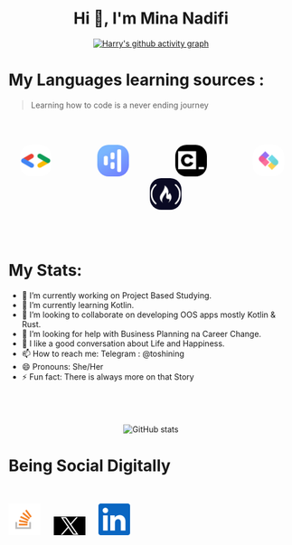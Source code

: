 <h1 align="center">Hi 👋, I'm Mina Nadifi</h1>

<div align="center">

[![Harry's github activity graph](https://github-readme-activity-graph.vercel.app/graph?username=Mina-Nadifi&theme=github)](https://github.com/ashutosh00710/github-readme-activity-graph)

</div>

# My Languages learning sources :

> Learning how to code is a never ending journey

<br /><br />

[<p align="center"><img  />][googledev]
[<kbd><img  loading="lazy" alt="Google for Developers"  style="margin-right:15px; margin-left:15px; border-radius:20px; " width="56px" src="https://raw.githubusercontent.com/Mina-Nadifi/Mina-Nadifi/main/Img/googledev.png" /></kbd>][googledev]&nbsp;&nbsp;&nbsp;&nbsp;&nbsp;&nbsp;&nbsp;&nbsp;&nbsp;&nbsp;&nbsp;&nbsp;
[<kbd><img loading="lazy" alt="Hyperskill: Study plan" style="margin-right:15px; margin-left:15px; border-radius:20px; " width="56px" src="https://raw.githubusercontent.com/Mina-Nadifi/Mina-Nadifi/main/Img/hyperskill.png" /></kbd>][hyperskill]&nbsp;&nbsp;&nbsp;&nbsp;&nbsp;&nbsp;&nbsp;&nbsp;&nbsp;&nbsp;&nbsp;&nbsp;
[<kbd><img loading="lazy" alt="codecademy"  style="margin-right:15px; margin-left:15px; border-radius:20px; " width="56px" src="https://raw.githubusercontent.com/Mina-Nadifi/Mina-Nadifi/main/Img/codecademy.png" /></kbd>][codecademy]&nbsp;&nbsp;&nbsp;&nbsp;&nbsp;&nbsp;&nbsp;&nbsp;&nbsp;&nbsp;&nbsp;&nbsp;
[<kbd><img loading="lazy" alt="SheCodes"  style="margin-right:15px; margin-left:15px; border-radius:20px; " width="56px" src="https://raw.githubusercontent.com/Mina-Nadifi/Mina-Nadifi/main/Img/shecodes.png" /></kbd>][shecodes]&nbsp;&nbsp;&nbsp;&nbsp;&nbsp;&nbsp;&nbsp;&nbsp;&nbsp;&nbsp;&nbsp;&nbsp;
[<kbd><img loading="lazy" alt="freeCodeCamp" style="margin-right:15px; margin-left:15px; border-radius:20px; " width="56px" src="https://raw.githubusercontent.com/Mina-Nadifi/Mina-Nadifi/main/Img/freecodecamp.png" /></kbd></p>][freecodecamp]<br /><br />

# My Stats:

- 🔭 I’m currently working on Project Based Studying.
- 🌱 I’m currently learning Kotlin.
- 👯 I’m looking to collaborate on developing OOS apps mostly Kotlin & Rust.
- 🤔 I’m looking for help with Business Planning na Career Change.
- 💬 I like a good conversation about Life and Happiness.
- 📫 How to reach me: Telegram : @toshining
- 😄 Pronouns: She/Her
- ⚡ Fun fact: There is always more on that Story

#

  <div align="center">
<br />

![GitHub stats](https://github-readme-stats.vercel.app/api?username=Mina-Nadifi&show_icons=true&theme=onedark)

  </div>

[freecodecamp]: https://www.freecodecamp.org/Mina-Nadifi
[shecodes]: https://www.shecodes.io/graduates/74197-mina-r-nadifi/
[hyperskill]: https://hyperskill.org/profile/521653663
[googledev]: https://g.dev/MinaRNadifi
[codecademy]: https://www.codecademy.com/profiles/Mina-Nadifi
[stackoverflow]: https://stackoverflow.com/users/22393472/mina-r-nadifi
[twitter]: https://twitter.com/Minarnacc
[linkedin]: https://www.linkedin.com/in/mina-r-nadifi-5a97ba272
[portfolio]: https://
[github]: https://github.com/Mina-Nadifi
[def]: README.md

# Being Social Digitally

<p align="center" dir="auto"><a target="_blank" rel="nofollow me" class="Link--primary" href=""><img style="max-width: 100%;"></a>

<a href="https://stackoverflow.com/users/22393472/mina-r-nadifi" rel="nofollow me" class="Link--primary"><kbd><img alt="stackoverflow" width="56px" src="https://raw.githubusercontent.com/Mina-Nadifi/Mina-Nadifi/main/Img/stackoverflow.png" style="max-width: 100%;"></kbd></a>&nbsp;&nbsp;&nbsp;&nbsp;&nbsp;
<a href="https://twitter.com/Minarnacc" rel="nofollow me" class="Link--primary"><kbd><img alt="twitter" width="56px" src="https://raw.githubusercontent.com/Mina-Nadifi/Mina-Nadifi/main/Img/x.png" style="max-width: 100%;"></kbd></a>&nbsp;&nbsp;&nbsp;&nbsp;&nbsp;
<a href="https://www.linkedin.com/in/mina-r-nadifi-5a97ba272" rel="nofollow me" class="Link--primary"><kbd><img alt="linkedin" width="56px" src="https://raw.githubusercontent.com/Mina-Nadifi/Mina-Nadifi/main/Img/linkedin.png" style="max-width: 100%;"></kbd></a></p>
